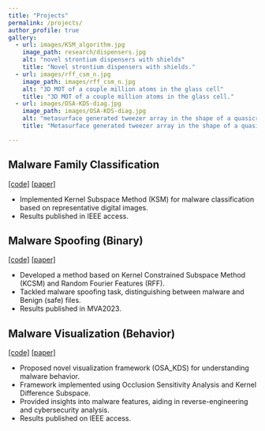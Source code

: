 ```yaml
---
title: "Projects"
permalink: /projects/
author_profile: true
gallery:
  - url: images/KSM_algorithm.jpg
    image_path: research/dispensers.jpg
    alt: "novel strontium dispensers with shields"
    title: "Novel strontium dispensers with shields."
  - url: images/rff_csm_n.jpg
    image_path: images/rff_csm_n.jpg
    alt: "3D MOT of a couple million atoms in the glass cell"
    title: "3D MOT of a couple million atoms in the glass cell."
  - url: images/OSA-KDS-diag.jpg
    image_path: images/OSA-KDS-diag.jpg
    alt: "metasurface generated tweezer array in the shape of a quasicrystal"
    title: "Metasurface generated tweezer array in the shape of a quasicrystal."

---
```




##  Malware Family Classification 
[[code]](https://github.com/Djaferbenchadi/Malware_classification_ksm) [[paper]](https://ieeexplore.ieee.org/abstract/document/10244023)
- Implemented Kernel Subspace Method (KSM) for malware classification based on representative digital images.
- Results published in IEEE access.
  
##  Malware Spoofing (Binary)
[[code]](https://github.com/Djaferbenchadi/Malware_analysis_binary) [[paper]](https://ieeexplore.ieee.org/abstract/document/10215631)
- Developed a method based on Kernel Constrained Subspace Method (KCSM) and Random Fourier Features (RFF).
- Tackled malware spoofing task, distinguishing between malware and Benign (safe) files.
- Results published in MVA2023.

##  Malware Visualization (Behavior)
[[code]](https://github.com/Djaferbenchadi/OSA_KDS) [[paper]](https://ieeexplore.ieee.org/abstract/document/10244023)
- Proposed novel visualization framework (OSA_KDS) for understanding malware behavior.
- Framework implemented using Occlusion Sensitivity Analysis and Kernel Difference Subspace.
- Provided insights into malware features, aiding in reverse-engineering and cybersecurity analysis.
- Results published on IEEE access.
